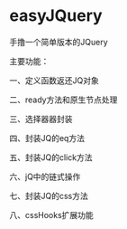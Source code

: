 # easyJQuery

手撸一个简单版本的JQuery

主要功能：

一、定义函数返还JQ对象 

二、ready方法和原生节点处理

三、选择器器封装 

四、封装JQ的eq方法

五、封装JQ的click方法 

六、jQ中的链式操作

七、封装JQ的css方法 

八、cssHooks扩展功能